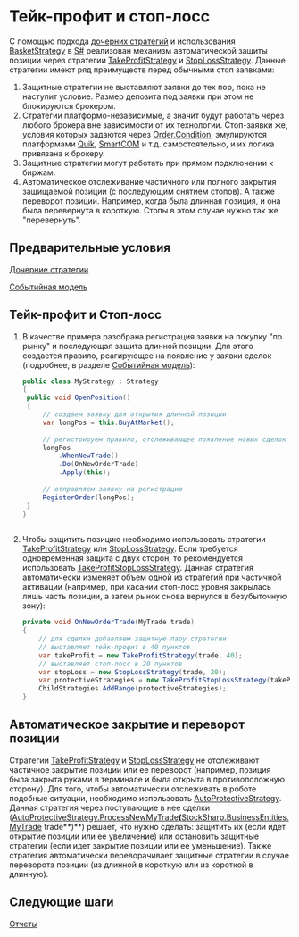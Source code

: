 # Тейк\-профит и стоп\-лосс

С помощью подхода [дочерних стратегий](StrategyChilds.md) и использования [BasketStrategy](xref:StockSharp.Algo.Strategies.BasketStrategy) в [S\#](StockSharpAbout.md) реализован механизм автоматической защиты позиции через стратегии [TakeProfitStrategy](xref:StockSharp.Algo.Strategies.Protective.TakeProfitStrategy) и [StopLossStrategy](xref:StockSharp.Algo.Strategies.Protective.StopLossStrategy). Данные стратегии имеют ряд преимуществ перед обычными стоп заявками: 

1. Защитные стратегии не выставляют заявки до тех пор, пока не наступит условие. Размер депозита под заявки при этом не блокируются брокером.
2. Стратегии платформо\-независимые, а значит будут работать через любого брокера вне зависимости от их технологии. Стоп\-заявки же, условия которых задаются через [Order.Condition](xref:StockSharp.BusinessEntities.Order.Condition), эмулируются платформами [Quik](Quik.md), [SmartCOM](Smart.md) и т.д. самостоятельно, и их логика привязана к брокеру.
3. Защитные стратегии могут работать при прямом подключении к биржам.
4. Автоматическое отслеживание частичного или полного закрытия защищаемой позиции (с последующим снятием стопов). А также переворот позиции. Например, когда была длинная позиция, и она была перевернута в короткую. Стопы в этом случае нужно так же "перевернуть".

## Предварительные условия

[Дочерние стратегии](StrategyChilds.md)

[Событийная модель](StrategyAction.md)

## Тейк\-профит и Стоп\-лосс

1. В качестве примера разобрана регистрация заявки на покупку "по рынку" и последующая защита длинной позиции. Для этого создается правило, реагирующее на появление у заявки сделок (подробнее, в разделе [Событийная модель](StrategyAction.md)): 

   ```cs
   public class MyStrategy : Strategy
   {
   	public void OpenPosition()
   	{
   		// создаем заявку для открытия длинной позиции
   		var longPos = this.BuyAtMarket();
   		
   		// регистрируем правило, отслеживающее появление новых сделок по заявке
   		longPos
   			.WhenNewTrade()
   			.Do(OnNewOrderTrade)
   			.Apply(this);
   		
   		// отправляем заявку на регистрацию
   		RegisterOrder(longPos);
   	}
   }
   					
   ```
2. Чтобы защитить позицию необходимо использовать стратегии [TakeProfitStrategy](xref:StockSharp.Algo.Strategies.Protective.TakeProfitStrategy) или [StopLossStrategy](xref:StockSharp.Algo.Strategies.Protective.StopLossStrategy). Если требуется одновременная защита с двух сторон, то рекомендуется использовать [TakeProfitStopLossStrategy](xref:StockSharp.Algo.Strategies.Protective.TakeProfitStopLossStrategy). Данная стратегия автоматически изменяет объем одной из стратегий при частичной активации (например, при касании стоп\-лосс уровня закрылась лишь часть позиции, а затем рынок снова вернулся в безубыточную зону): 

   ```cs
   private void OnNewOrderTrade(MyTrade trade)
   {
       // для сделки добавляем защитную пару стратегии
       // выставляет тейк-профит в 40 пунктов
       var takeProfit = new TakeProfitStrategy(trade, 40);
       // выставляет стоп-лосс в 20 пунктов
       var stopLoss = new StopLossStrategy(trade, 20);
       var protectiveStrategies = new TakeProfitStopLossStrategy(takeProfit, stopLoss);
       ChildStrategies.AddRange(protectiveStrategies);
   }
   ```

## Автоматическое закрытие и переворот позиции

Стратегии [TakeProfitStrategy](xref:StockSharp.Algo.Strategies.Protective.TakeProfitStrategy) и [StopLossStrategy](xref:StockSharp.Algo.Strategies.Protective.StopLossStrategy) не отслеживают частичное закрытие позиции или ее переворот (например, позиция была закрыта руками в терминале и была открыта в противоположную сторону). Для того, чтобы автоматически отслеживать в роботе подобные ситуации, необходимо использовать [AutoProtectiveStrategy](xref:StockSharp.Algo.Strategies.Protective.AutoProtectiveStrategy). Данная стратегия через поступающие в нее сделки ([AutoProtectiveStrategy.ProcessNewMyTrade](xref:StockSharp.Algo.Strategies.Protective.AutoProtectiveStrategy.ProcessNewMyTrade(StockSharp.BusinessEntities.MyTrade))**(**[StockSharp.BusinessEntities.MyTrade](xref:StockSharp.BusinessEntities.MyTrade) trade**)**) решает, что нужно сделать: защитить их (если идет открытие позиции или ее увеличение) или остановить защитные стратегии (если идет закрытие позиции или ее уменьшение). Также стратегия автоматически переворачивает защитные стратегии в случае переворота позиции (из длинной в короткую или из короткой в длинную). 

## Следующие шаги

[Отчеты](StrategyReports.md)
